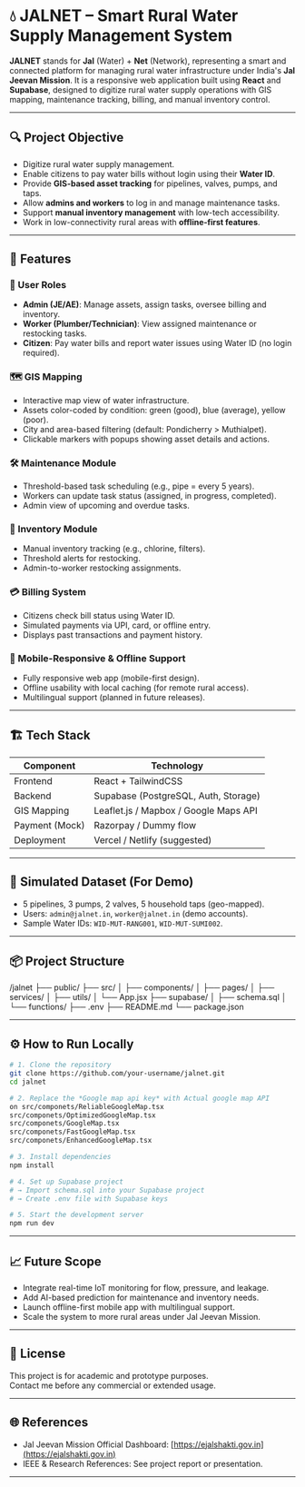 # 💧 JALNET – Smart Rural Water Supply Management System

**JALNET** stands for **Jal** (Water) + **Net** (Network), representing a smart and connected platform for managing rural water infrastructure under India's **Jal Jeevan Mission**. It is a responsive web application built using **React** and **Supabase**, designed to digitize rural water supply operations with GIS mapping, maintenance tracking, billing, and manual inventory control.

---

## 🔍 Project Objective

- Digitize rural water supply management.
- Enable citizens to pay water bills without login using their **Water ID**.
- Provide **GIS-based asset tracking** for pipelines, valves, pumps, and taps.
- Allow **admins and workers** to log in and manage maintenance tasks.
- Support **manual inventory management** with low-tech accessibility.
- Work in low-connectivity rural areas with **offline-first features**.

---

## 🚀 Features

### 👤 User Roles

- **Admin (JE/AE)**: Manage assets, assign tasks, oversee billing and inventory.
- **Worker (Plumber/Technician)**: View assigned maintenance or restocking tasks.
- **Citizen**: Pay water bills and report water issues using Water ID (no login required).

### 🗺️ GIS Mapping

- Interactive map view of water infrastructure.
- Assets color-coded by condition: green (good), blue (average), yellow (poor).
- City and area-based filtering (default: Pondicherry > Muthialpet).
- Clickable markers with popups showing asset details and actions.

### 🛠️ Maintenance Module

- Threshold-based task scheduling (e.g., pipe = every 5 years).
- Workers can update task status (assigned, in progress, completed).
- Admin view of upcoming and overdue tasks.

### 💼 Inventory Module

- Manual inventory tracking (e.g., chlorine, filters).
- Threshold alerts for restocking.
- Admin-to-worker restocking assignments.

### 💳 Billing System

- Citizens check bill status using Water ID.
- Simulated payments via UPI, card, or offline entry.
- Displays past transactions and payment history.

### 📱 Mobile-Responsive & Offline Support

- Fully responsive web app (mobile-first design).
- Offline usability with local caching (for remote rural access).
- Multilingual support (planned in future releases).

---

## 🏗️ Tech Stack

| Component       | Technology                              |
|----------------|------------------------------------------|
| Frontend       | React + TailwindCSS                      |
| Backend        | Supabase (PostgreSQL, Auth, Storage)     |
| GIS Mapping    | Leaflet.js / Mapbox / Google Maps API    |
| Payment (Mock) | Razorpay / Dummy flow                    |
| Deployment     | Vercel / Netlify (suggested)             |

---

## 🧪 Simulated Dataset (For Demo)

- 5 pipelines, 3 pumps, 2 valves, 5 household taps (geo-mapped).
- Users: `admin@jalnet.in`, `worker@jalnet.in` (demo accounts).
- Sample Water IDs: `WID-MUT-RANG001`, `WID-MUT-SUMI002`.

---

## 📦 Project Structure

/jalnet
├── public/
├── src/
│ ├── components/
│ ├── pages/
│ ├── services/
│ ├── utils/
│ └── App.jsx
├── supabase/
│ ├── schema.sql
│ └── functions/
├── .env
├── README.md
└── package.json


---

## ⚙️ How to Run Locally

```bash
# 1. Clone the repository
git clone https://github.com/your-username/jalnet.git
cd jalnet

# 2. Replace the *Google map api key* with Actual google map API
on src/componets/ReliableGoogleMap.tsx
src/componets/OptimizedGoogleMap.tsx
src/componets/GoogleMap.tsx
src/componets/FastGoogleMap.tsx
src/componets/EnhancedGoogleMap.tsx

# 3. Install dependencies
npm install

# 4. Set up Supabase project
# → Import schema.sql into your Supabase project
# → Create .env file with Supabase keys

# 5. Start the development server
npm run dev
```
---

## 📈 Future Scope

- Integrate real-time IoT monitoring for flow, pressure, and leakage.
- Add AI-based prediction for maintenance and inventory needs.
- Launch offline-first mobile app with multilingual support.
- Scale the system to more rural areas under Jal Jeevan Mission.

---

## 📝 License

This project is for academic and prototype purposes.  
Contact me before any commercial or extended usage.

---

## 🌐 References

- Jal Jeevan Mission Official Dashboard: [https://ejalshakti.gov.in](https://ejalshakti.gov.in)  
- IEEE & Research References: See project report or presentation.

---
